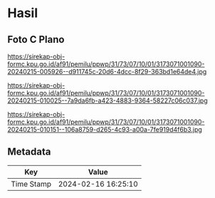 # Hasil

## Foto C Plano

https://sirekap-obj-formc.kpu.go.id/af91/pemilu/ppwp/31/73/07/10/01/3173071001090-20240215-005926--d911745c-20d6-4dcc-8f29-363bd1e64de4.jpg

https://sirekap-obj-formc.kpu.go.id/af91/pemilu/ppwp/31/73/07/10/01/3173071001090-20240215-010025--7a9da6fb-a423-4883-9364-58227c06c037.jpg

https://sirekap-obj-formc.kpu.go.id/af91/pemilu/ppwp/31/73/07/10/01/3173071001090-20240215-010151--106a8759-d265-4c93-a00a-7fe919d4f6b3.jpg


## Metadata

| Key        | Value               |
| ---------- | ------------------- |
| Time Stamp | 2024-02-16 16:25:10 |



